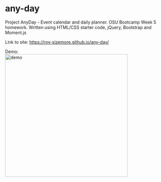 # any-day
Project AnyDay - Event calendar and daily planner. OSU Bootcamp Week 5 homework. Written using HTML/CSS starter code, jQuery, Bootstrap and Moment.js

Link to site:
https://roy-sizemore.github.io/any-day/

Demo:
<br><img src="https://github.com/roy-sizemore/screenshots/blob/main/any-day_demo.gif" alt="demo" width="400px">
